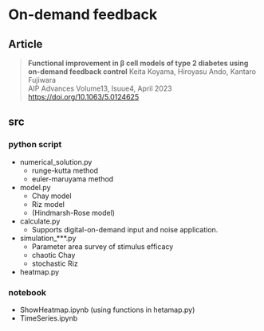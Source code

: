 # On-demand feedback
## Article
> **Functional improvement in β cell models of type 2 diabetes using on-demand feedback control**
> Keita Koyama, Hiroyasu Ando, Kantaro Fujiwara  
> AIP Advances Volume13, Isuue4, April 2023  
> https://doi.org/10.1063/5.0124625
## src
### python script
- numerical_solution.py
  - runge-kutta method
  - euler-maruyama method
- model.py
  - Chay model
  - Riz model
  - (Hindmarsh-Rose model)
- calculate.py
  - Supports digital-on-demand input and noise application.
- simulation_***.py
  - Parameter area survey of stimulus efficacy
  - chaotic Chay
  - stochastic Riz
- heatmap.py

### notebook
- ShowHeatmap.ipynb (using functions in hetamap.py)
- TimeSeries.ipynb

